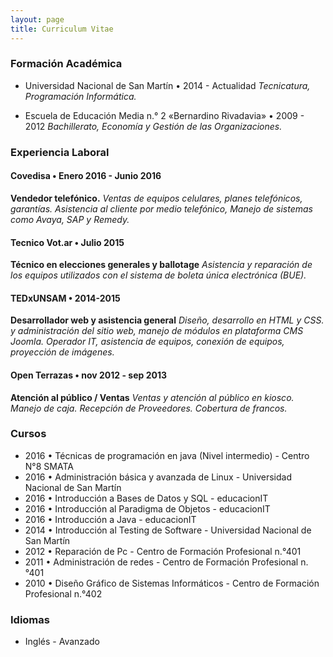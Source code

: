 ```yaml
---
layout: page
title: Curriculum Vitae
---
```


### Formación Académica

+ Universidad Nacional de San Martín • 2014 - Actualidad
 _Tecnicatura, Programación Informática._
 
+ Escuela de Educación Media n.° 2 «Bernardino Rivadavia» • 2009 - 2012 
 _Bachillerato, Economía y Gestión de las Organizaciones._


### Experiencia Laboral

#### Covedisa • Enero 2016 - Junio 2016
__Vendedor telefónico.__
_Ventas de equipos celulares, planes telefónicos, garantías. Asistencia al cliente por medio
telefónico, Manejo de sistemas como Avaya, SAP y Remedy._

#### Tecnico Vot.ar • Julio 2015
__Técnico en elecciones generales y ballotage__
_Asistencia y reparación de los equipos utilizados con el sistema de boleta única electrónica (BUE)._

#### TEDxUNSAM • 2014-2015
__Desarrollador web y asistencia general__
_Diseño, desarrollo en HTML y CSS. y administración del sitio web, manejo de módulos en
plataforma CMS Joomla. Operador IT, asistencia de equipos, conexión de equipos, proyección de
imágenes._

#### Open Terrazas • nov 2012 - sep 2013
__Atención al público / Ventas__
_Ventas y atención al público en kiosco. Manejo de caja. Recepción de Proveedores. Cobertura de
francos._


### Cursos

+ 2016 • Técnicas de programación en java (Nivel intermedio) - Centro N°8 SMATA
+ 2016 • Administración básica y avanzada de Linux - Universidad Nacional de San Martín
+ 2016 • Introducción a Bases de Datos y SQL - educacionIT
+ 2016 • Introducción al Paradigma de Objetos - educacionIT
+ 2016 • Introducción a Java - educacionIT
+ 2014 • Introducción al Testing de Software - Universidad Nacional de San Martín
+ 2012 • Reparación de Pc - Centro de Formación Profesional n.°401
+ 2011 • Administración de redes - Centro de Formación Profesional n.°401
+ 2010 • Diseño Gráfico de Sistemas Informáticos - Centro de Formación Profesional n.°402


### Idiomas
+ Inglés - Avanzado
